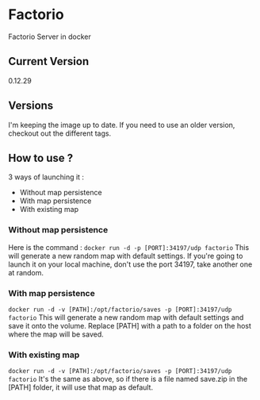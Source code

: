 Factorio
===== 
Factorio Server in docker

Current Version
-----
0.12.29

Versions
-----
I'm keeping the image up to date. If you need to use an older version, checkout out the different tags.

How to use ?
-----
3 ways of launching it :
* Without map persistence
* With map persistence
* With existing map

### Without map persistence
Here is the command :
`docker run -d -p [PORT]:34197/udp factorio`
This will generate a new random map with default settings.
If you're going to launch it on your local machine, don't use the port 34197, take another one at random.

### With map persistence
`docker run -d -v [PATH]:/opt/factorio/saves -p [PORT]:34197/udp factorio`
This will generate a new random map with default settings and save it onto the volume.
Replace [PATH] with a path to a folder on the host where the map will be saved.

### With existing map
`docker run -d -v [PATH]:/opt/factorio/saves -p [PORT]:34197/udp factorio`
It's the same as above, so if there is a file named save.zip in the [PATH] folder, it will use that map as default.
